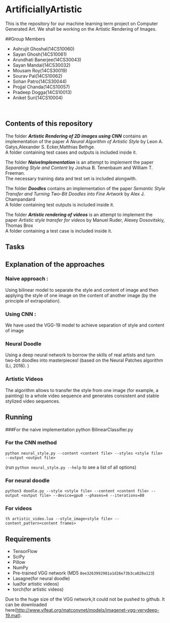 # ArtificiallyArtistic
This is the repository for our machine learning term project on Computer Generated Art. We shall be working on the Artistic Rendering of Images. 

##Group Members

* Ashrujit Ghoshal(14CS10060) <br />
* Sayan Ghosh(14CS10061) <br />
* Arundhati Banerjee(14CS30043) <br />
* Sayan Mandal(14CS30032) <br />
* Mousam Roy(14CS30019) <br />
* Sourav Pal(14CS10062) <br />
* Sohan Patro(14CS30044) <br />
* Projjal Chanda(14CS10057) <br />
* Pradeep Dogga(14CS10013) <br />
* Aniket Suri(14CS10004) <br />

<br />

## Contents of this repository
The folder **_Artistic Rendering of 2D images using CNN_**  contains an implementation of the paper *_A Neural Algorithm of Artistic Style_* by Leon A. Gatys,Alexander S. Ecker,Matthias Bethge.<br />
A folder containing test cases and outputs is included inside it. <br />

The folder **_NaiveImplementation_** is an attempt to implement the paper *_Separating Style and Content_* by Joshua B. Tenenbaum and William T. Freeman. <br />
The necessary training data and test set is included alongwith. <br />

The folder **_Doodles_**  contains an implementation of the paper *_Semantic Style Transfer and Turning Two-Bit Doodles into Fine Artwork_* by Alex J. Champandard <br />
A folder containing test outputs is included inside it. <br />

The folder **_Artistic rendering of videos_** is an attempt to implement the paper *_Artistic style transfer for videos_* by Manuel Ruder, Alexey Dosovitskiy, Thomas Brox <br />
A folder containing a test case  is included inside it. <br />






## Tasks

## Explanation of the approaches
### Naive approach :
Using bilinear model to separate the style and content of image and then applying the style of one image on the content of another image (by the principle of extrapolation).
### Using CNN :
We have used the VGG-19 model to achieve separation of style and content of image
### Neural Doodle
Using a deep neural network to borrow the skills of real artists and turn  two-bit doodles into masterpieces! (based on the Neural Patches algorithm (Li, 2016). )

### Artistic Videos
The algorithm allows to transfer the style from one image (for example, a painting) to a whole video sequence and generates consistent and stable stylized video sequences.

## Running 
###For the naive implementation
python BilinearClassifier.py
### For the CNN method
`python neural_style.py --content <content file> --styles <style file> --output <output file>`

(run `python neural_style.py --help` to see a list of all options)

### For neural doodle
`python3 doodle.py --style <style file> --content <content file> --output <output file> --device=gpu0 --phases=4 --iterations=80`

### For videos
`th artistic_video.lua --style_image<style file> --content_pattern<content frames>`





## Requirements

* TensorFlow
* SciPy
* Pillow
* NumPy
* Pre-trained VGG network (MD5 `8ee3263992981a1d26e73b3ca028a123`)
* Lasagne(for neural doodle)
* lua(for artistic videos)
* torch(for artistic videos)

Due to the huge size of the VGG network,it could not be pushed to github. It can be downloaded here(http://www.vlfeat.org/matconvnet/models/imagenet-vgg-verydeep-19.mat).

